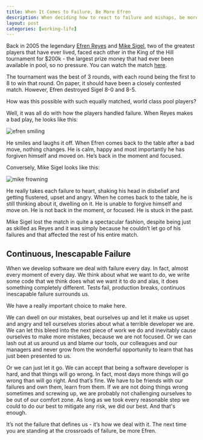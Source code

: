 ```yaml
---
title: When It Comes to Failure, Be More Efren
description: When deciding how to react to failure and mishaps, be more Efren Reyes and keep on smiling your way to success.
layout: post
categories: [working-life]
---
```

Back in 2005 the legendary [Efren Reyes](https://en.wikipedia.org/wiki/Efren_Reyes) and [Mike Sigel](https://en.wikipedia.org/wiki/Mike_Sigel), two of the greatest players that have ever lived, faced each other in the King of the Hill tournament for $200k - the largest prize money that had ever been available in pool, so no pressure. You can watch the match [here](https://www.youtube.com/watch?v=U_a2zMFGMQE).

The tournament was the best of 3 rounds, with each round being the first to 8 to win that round. On paper, it should have been a closely contested match. However, Efren destroyed Sigel 8-0 and 8-5.

How was this possible with such equally matched, world class pool players?

Well, it was all do with how the players handled failure. When Reyes makes a bad play, he looks like this:

![efren smiling](/assets/images/be-efren/1.jpg)

He smiles and laughs it off. When Efren comes back to the table after a bad move, nothing changes. He is calm, happy and most importantly he has forgiven himself and moved on. He’s back in the moment and focused.

Conversely, Mike Sigel looks like this:

![mike frowning](/assets/images/be-efren/2.jpg)

He really takes each failure to heart, shaking his head in disbelief and getting flustered, upset and angry. When he comes back to the table, he is still thinking about it, dwelling on it. He is unable to forgive himself and move on. He is not back in the moment, or focused. He is stuck in the past.

Mike Sigel lost the match in quite a spectacular fashion, despite being just as skilled as Reyes and it was simply because he couldn’t let go of his failures and that affected the rest of his entire match.

## Continuous, Inescapable Failure

When we develop software we deal with failure every day. In fact, almost every moment of every day. We think about what we want to do, we write some code that we think does what we want it to do and alas, it does something completely different. Tests fail, production breaks, continuos inescapable failure surrounds us.

We have a really important choice to make here.

We can dwell on our mistakes, beat ourselves up and let it make us upset and angry and tell ourselves stories about what a terrible developer  we are. We can let this bleed into the next piece of work we do and inevitably cause ourselves to make more mistakes, because we are not focused. Or we can lash out at us around us and blame our tools, our colleagues and our managers and never grow from the wonderful opportunity to learn that has just been presented to us.

Or we can just let it go. We can accept that being a software developer is hard, and that things will go wrong. In fact, most days more things will go wrong than will go right. And that’s fine. We have to be friends with our failures and own them, learn from them. If we are not doing things wrong sometimes and screwing up, we are probably not challenging ourselves to be out of our comfort zone. As long as we took every reasonable step we could to do our best to mitigate any risk, we did our best. And that's enough.

It’s not the failure that defines us - it’s how we deal with it. The next time you are standing at the crossroads of failure, be more Efren.
